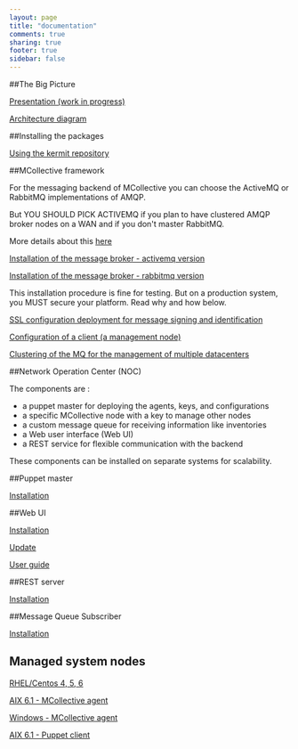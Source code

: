 ```yaml
---
layout: page
title: "documentation"
comments: true
sharing: true
footer: true
sidebar: false 
---
```


##The Big Picture

[Presentation (work in progress)](http://www.kermit.fr/documentation/prez/prez.pdf)

[Architecture diagram](http://www.kermit.fr/documentation/bigpicture/bigpicture.png)

##Installing the packages

[Using the kermit repository](http://www.kermit.fr/documentation/packages/install.html)

##MCollective framework

For the messaging backend of MCollective you can choose the ActiveMQ or RabbitMQ
implementations of AMQP.

<div class="important" markdown='1'>
But YOU SHOULD PICK ACTIVEMQ if you plan to have clustered AMQP broker nodes 
on a WAN and if you don't master RabbitMQ.
</div>

More details about this [here](http://www.kermit.fr/documentation/mcollective/cluster.html)


[Installation of the message broker - activemq version](http://www.kermit.fr/documentation/mcollective/broker_activemq_install.html)

[Installation of the message broker - rabbitmq version](http://www.kermit.fr/documentation/mcollective/broker_rabbitmq_install.html)

<div class="important" markdown='1'>
This installation procedure is fine for testing. But on a production system, you MUST secure your platform.  Read why and how below.
</div>


[SSL configuration deployment for message signing and identification](http://www.kermit.fr/documentation/mcollective/ssl.html)

[Configuration of a client (a management node)](http://www.kermit.fr/documentation/mcollective/client.html)

[Clustering of the MQ for the management of multiple datacenters](http://www.kermit.fr/documentation/mcollective/cluster.html)


##Network Operation Center (NOC)

The components are :

*  a puppet master for deploying the agents, keys, and configurations
*  a specific MCollective node with a key to manage other nodes
*  a custom message queue for receiving information like inventories
*  a Web user interface (Web UI)
*  a REST service for flexible communication with the backend

These components can be installed on separate systems for scalability.

##Puppet master

[Installation](http://www.kermit.fr/documentation/puppet/install.html)


##Web UI

[Installation](http://www.kermit.fr/documentation/webui/install.html)

[Update](http://www.kermit.fr/documentation/webui/update.html)

[User guide](http://www.kermit.fr/documentation/webui/userguide.html)


##REST server

[Installation](http://www.kermit.fr/documentation/restmco/install.html)


##Message Queue Subscriber

[Installation](http://www.kermit.fr/documentation/mqrecv/install.html)


Managed system nodes
--------------------

[RHEL/Centos 4, 5, 6](http://www.kermit.fr/documentation/mcollective/rhel_install.html)

[AIX 6.1 - MCollective agent](http://www.kermit.fr/documentation/mcollective/aix_install.html)

[Windows - MCollective agent](http://www.kermit.fr/documentation/mcollective/windows_install.html)

[AIX 6.1 - Puppet client](http://www.kermit.fr/documentation/puppet/aix_install.html)

